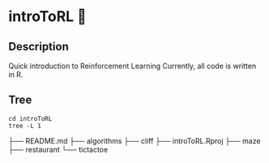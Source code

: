 # introToRL 🤖

## Description 

Quick introduction to Reinforcement Learning
Currently, all code is written in R.

## Tree
```
cd introToRL
tree -L 1
```
├── README.md
├── algorithms
├── cliff
├── introToRL.Rproj
├── maze
├── restaurant
└── tictactoe

